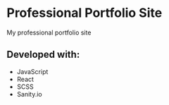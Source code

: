 # Professional Portfolio Site

My professional portfolio site

## Developed with:
- JavaScript
- React
- SCSS
- Sanity.io
